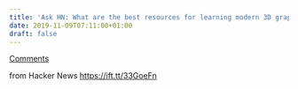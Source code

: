 ```yaml
---
title: 'Ask HN: What are the best resources for learning modern 3D graphics'
date: 2019-11-09T07:11:00+01:00
draft: false
---
```


[Comments](https://news.ycombinator.com/item?id=21489539)  
  
from Hacker News https://ift.tt/33GoeFn